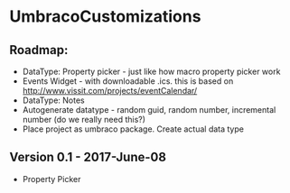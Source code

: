 # UmbracoCustomizations

## Roadmap:

  - DataType: Property picker - just like how macro property picker work
  - Events Widget - with downloadable .ics. this is based on http://www.vissit.com/projects/eventCalendar/
  - DataType: Notes 
  - Autogenerate datatype - random guid, random number, incremental number (do we really need this?)
  - Place project as umbraco package. Create actual data type
  
  
## Version 0.1 - 2017-June-08
  - Property Picker
